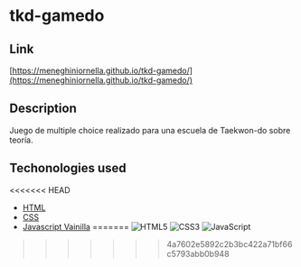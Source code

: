 # tkd-gamedo
## Link
[https://meneghiniornella.github.io/tkd-gamedo/](https://meneghiniornella.github.io/tkd-gamedo/)

## Description
Juego de multiple choice realizado para una escuela de Taekwon-do sobre teoría.

## Techonologies used
<<<<<<< HEAD
- [HTML](https://lenguajehtml.com)
- [CSS](https://lenguajecss.com)
- [Javascript Vainilla](https://lenguajejs.com)
=======
![HTML5](https://img.shields.io/badge/html5-%23E34F26.svg?style=for-the-badge&logo=html5&logoColor=white)
![CSS3](https://img.shields.io/badge/css3-%231572B6.svg?style=for-the-badge&logo=css3&logoColor=white)
![JavaScript](https://img.shields.io/badge/javascript-%23323330.svg?style=for-the-badge&logo=javascript&logoColor=%23F7DF1E)
>>>>>>> 4a7602e5892c2b3bc422a71bf66c5793abb0b948

